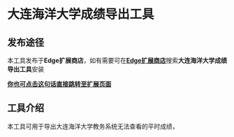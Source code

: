 # 大连海洋大学成绩导出工具
## 发布途径
本工具发布于**Edge扩展商店**，如有需要可在[**Edge扩展商店**](https://microsoftedge.microsoft.com/addons)搜索**大连海洋大学成绩导出工具**安装

[**你也可点击这句话直接跳转至扩展页面**](https://microsoftedge.microsoft.com/addons/detail/%E5%A4%A7%E8%BF%9E%E6%B5%B7%E6%B4%8B%E5%A4%A7%E5%AD%A6%E6%88%90%E7%BB%A9%E5%AF%BC%E5%87%BA%E5%B7%A5%E5%85%B7/djbfkckemcbpdpgmmnkgclbncfhkmjjg)

## 工具介绍
本工具可用于导出大连海洋大学教务系统无法查看的平时成绩，
